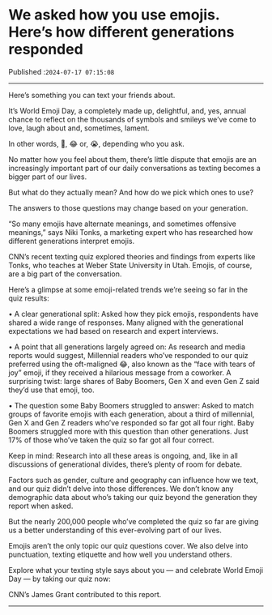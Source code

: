 # We asked how you use emojis. Here’s how different generations responded

Published :`2024-07-17 07:15:08`

---

Here’s something you can text your friends about.

It’s World Emoji Day, a completely made up, delightful, and, yes, annual chance to reflect on the thousands of symbols and smileys we’ve come to love, laugh about and, sometimes, lament.

In other words, 🎉, 😂 or, 😭, depending who you ask.

No matter how you feel about them, there’s little dispute that emojis are an increasingly important part of our daily conversations as texting becomes a bigger part of our lives.

But what do they actually mean? And how do we pick which ones to use?

The answers to those questions may change based on your generation.

“So many emojis have alternate meanings, and sometimes offensive meanings,” says Niki Tonks, a marketing expert who has researched how different generations interpret emojis.

CNN’s recent texting quiz explored theories and findings from experts like Tonks, who teaches at Weber State University in Utah. Emojis, of course, are a big part of the conversation.

Here’s a glimpse at some emoji-related trends we’re seeing so far in the quiz results:

• A clear generational split: Asked how they pick emojis, respondents have shared a wide range of responses. Many aligned with the generational expectations we had based on research and expert interviews.

• A point that all generations largely agreed on: As research and media reports would suggest, Millennial readers who’ve responded to our quiz preferred using the oft-maligned 😂, also known as the “face with tears of joy” emoji, if they received a hilarious message from a coworker. A surprising twist: large shares of Baby Boomers, Gen X and even Gen Z said they’d use that emoji, too.

• The question some Baby Boomers struggled to answer: Asked to match groups of favorite emojis with each generation, about a third of millennial, Gen X and Gen Z readers who’ve responded so far got all four right. Baby Boomers struggled more with this question than other generations. Just 17% of those who’ve taken the quiz so far got all four correct.

Keep in mind: Research into all these areas is ongoing, and, like in all discussions of generational divides, there’s plenty of room for debate.

Factors such as gender, culture and geography can influence how we text, and our quiz didn’t delve into those differences. We don’t know any demographic data about who’s taking our quiz beyond the generation they report when asked.

But the nearly 200,000 people who’ve completed the quiz so far are giving us a better understanding of this ever-evolving part of our lives.

Emojis aren’t the only topic our quiz questions cover. We also delve into punctuation, texting etiquette and how well you understand others.

Explore what your texting style says about you — and celebrate World Emoji Day — by taking our quiz now:

CNN’s James Grant contributed to this report.

---

